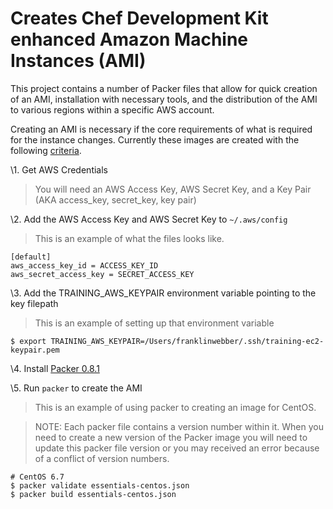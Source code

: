 # Creates Chef Development Kit enhanced Amazon Machine Instances (AMI)

This project contains a number of Packer files that allow for quick creation of an AMI, installation with necessary tools, and the distribution of the AMI to various regions within a specific AWS account.

Creating an AMI is necessary if the core requirements of what is required for the instance changes. Currently these images are created with the following [criteria](https://github.com/chef-training/chefdk-image/blob/master/cookbooks/essentials/test/integration/default/serverspec/default_spec.rb).

\1. Get AWS Credentials

> You will need an AWS Access Key, AWS Secret Key, and a Key Pair (AKA access_key, secret_key, key pair)

\2. Add the AWS Access Key and AWS Secret Key to `~/.aws/config`

> This is an example of what the files looks like.

```
[default]
aws_access_key_id = ACCESS_KEY_ID
aws_secret_access_key = SECRET_ACCESS_KEY
```

\3. Add the TRAINING_AWS_KEYPAIR environment variable pointing to the key filepath

> This is an example of setting up that environment variable

```
$ export TRAINING_AWS_KEYPAIR=/Users/franklinwebber/.ssh/training-ec2-keypair.pem
```

\4. Install [Packer 0.8.1](https://www.packer.io/downloads.html)

\5. Run `packer` to create the AMI

> This is an example of using packer to creating an image for CentOS.

> NOTE: Each packer file contains a version number within it. When you need to create a new version of the Packer image you will need to update this packer file version or you may received an error because of a conflict of version numbers.

```
# CentOS 6.7
$ packer validate essentials-centos.json
$ packer build essentials-centos.json
```
